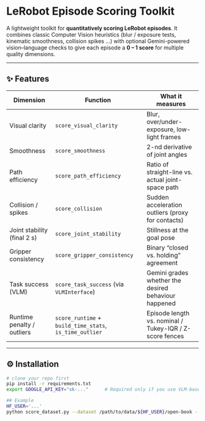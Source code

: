 # **LeRobot Episode Scoring Toolkit**

A lightweight toolkit for **quantitatively scoring LeRobot episodes**.
It combines classic Computer Vision heuristics (blur / exposure tests, kinematic smoothness, collision spikes …) with optional Gemini-powered vision–language checks to give each episode a **0 – 1 score** for multiple quality dimensions.

---

## ✨  Features
| Dimension                   | Function                                            | What it measures                                             |
| --------------------------- | ---------------------------------------------------- | ------------------------------------------------------------ |
| Visual clarity              | `score_visual_clarity`                              | Blur, over/under-exposure, low-light frames                  |
| Smoothness                  | `score_smoothness`                                  | 2-nd derivative of joint angles                              |
| Path efficiency             | `score_path_efficiency`                             | Ratio of straight-line vs. actual joint-space path           |
| Collision / spikes          | `score_collision`                                   | Sudden acceleration outliers (proxy for contacts)            |
| Joint stability (final 2 s) | `score_joint_stability`                             | Stillness at the goal pose                                   |
| Gripper consistency         | `score_gripper_consistency`                         | Binary “closed vs. holding” agreement                        |
| Task success (VLM)          | `score_task_success` (via `VLMInterface`)           | Gemini grades whether the desired behaviour happened         |
| Runtime penalty / outliers  | `score_runtime` + `build_time_stats`, `is_time_outlier` | Episode length vs. nominal / Tukey-IQR / Z-score fences      |

---

## ⚙️  Installation

```bash
# clone your repo first
pip install -r requirements.txt
export GOOGLE_API_KEY="sk-..."      # Required only if you use VLM-based scoring

## Example
HF_USER='...'
python score_dataset.py --dataset /path/to/data/${HF_USER}/open-book --task "Open the book"

